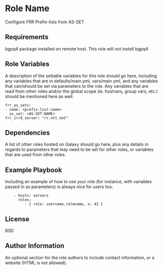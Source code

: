 Role Name
=========

Configure FRR Prefix-lists from AS-SET

Requirements
------------

bgpq4 package installed on remote host. This role will not install bgpq4

Role Variables
--------------

A description of the settable variables for this role should go here, including any variables that are in defaults/main.yml, vars/main.yml, and any variables that can/should be set via parameters to the role. Any variables that are read from other roles and/or the global scope (ie. hostvars, group vars, etc.) should be mentioned here as well.

```
frr_as_sets:
- name: <prefix-list-name>
  as_set: <AS-SET-NAME>
frr_irrd_server: "rr.ntt.net"
```

Dependencies
------------

A list of other roles hosted on Galaxy should go here, plus any details in regards to parameters that may need to be set for other roles, or variables that are used from other roles.

Example Playbook
----------------

Including an example of how to use your role (for instance, with variables passed in as parameters) is always nice for users too:

```
    - hosts: servers
      roles:
         - { role: username.rolename, x: 42 }
```

License
-------

BSD

Author Information
------------------

An optional section for the role authors to include contact information, or a website (HTML is not allowed).
